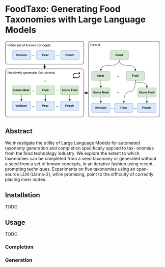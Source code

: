 # FoodTaxo: Generating Food Taxonomies with Large Language Models

![alt text](assets/bootstrapping.auto.svg)

## Abstract
We investigate the utility of Large Language Models  for  automated  taxonomy  generation and  completion  specifically  applied  to  tax- onomies from the food technology industry. We explore the extent to which taxonomies can be completed from a seed taxonomy or generated without a seed from a set of known concepts, in an iterative fashion using recent prompting techniques.  Experiments on five taxonomies using an open-source LLM (Llama-3), while promising, point to the difficulty of correctly placing inner nodes.

## Installation
TODO

## Usage

TODO

### Completion

### Generation

